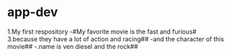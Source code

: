 # app-dev
1.My first respository
-#My favorite movie is the fast and furious#
3.because they have a lot of action and racing##
-and the character of this movie##
-.name is ven diesel and the rock##
